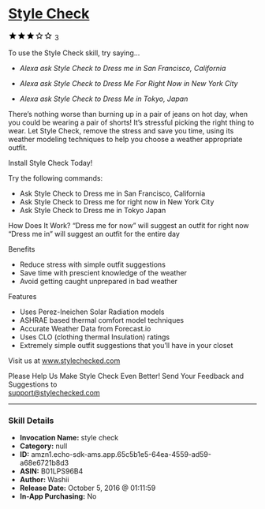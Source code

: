 # [Style Check](http://alexa.amazon.com/#skills/amzn1.echo-sdk-ams.app.65c5b1e5-64ea-4559-ad59-a68e6721b8d3)
![3 stars](../../images/ic_star_black_18dp_1x.png)![3 stars](../../images/ic_star_black_18dp_1x.png)![3 stars](../../images/ic_star_black_18dp_1x.png)![3 stars](../../images/ic_star_border_black_18dp_1x.png)![3 stars](../../images/ic_star_border_black_18dp_1x.png) 3

To use the Style Check skill, try saying...

* *Alexa ask Style Check to Dress me in San Francisco, California*

* *Alexa ask Style Check to Dress Me For Right Now in New York City*

* *Alexa ask Style Check to Dress Me in Tokyo, Japan*

There’s nothing worse than burning up in a pair of jeans on hot day, when you could be wearing a pair of shorts! It’s stressful picking the right thing to wear. Let Style Check, remove the stress and save you time, using its weather modeling techniques to help you choose a weather appropriate outfit. 

Install Style Check Today!

Try the following commands:
- Ask Style Check to Dress me in San Francisco, California
- Ask Style Check to Dress me for right now in New York City
- Ask Style Check to Dress me in Tokyo Japan

How Does It Work?
“Dress me for now” will suggest an outfit for right now
“Dress me in” will suggest an outfit for the entire day

Benefits
 - Reduce stress with simple outfit suggestions
 - Save time with prescient knowledge of the weather
 - Avoid getting caught unprepared in bad weather

Features
 - Uses Perez-Ineichen Solar Radiation models
 - ASHRAE based thermal comfort model techniques
 - Accurate Weather Data from Forecast.io
 - Uses CLO (clothing thermal Insulation) ratings 
 - Extremely simple outfit suggestions that you’ll have in your closet

Visit us at www.stylechecked.com

Please Help Us Make Style Check Even Better!
Send Your Feedback and Suggestions to  
support@stylechecked.com

***

### Skill Details

* **Invocation Name:** style check
* **Category:** null
* **ID:** amzn1.echo-sdk-ams.app.65c5b1e5-64ea-4559-ad59-a68e6721b8d3
* **ASIN:** B01LPS96B4
* **Author:** Washii
* **Release Date:** October 5, 2016 @ 01:11:59
* **In-App Purchasing:** No

